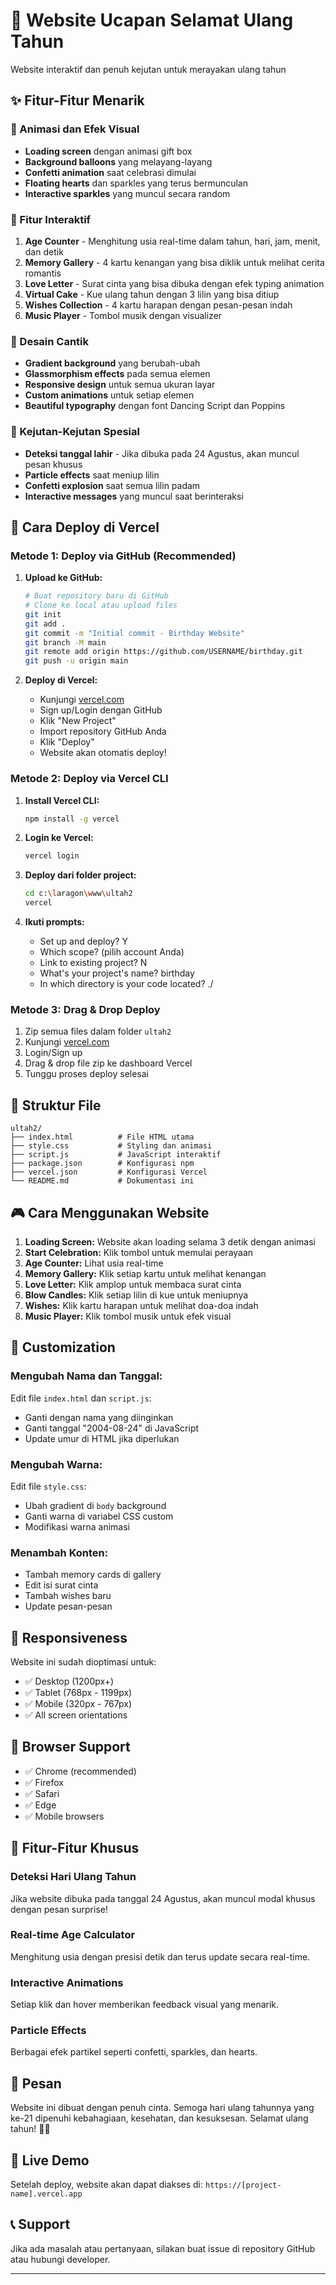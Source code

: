 # 🎉 Website Ucapan Selamat Ulang Tahun 

Website interaktif dan penuh kejutan untuk merayakan ulang tahun

## ✨ Fitur-Fitur Menarik

### 🎊 Animasi dan Efek Visual

- **Loading screen** dengan animasi gift box
- **Background balloons** yang melayang-layang
- **Confetti animation** saat celebrasi dimulai
- **Floating hearts** dan sparkles yang terus bermunculan
- **Interactive sparkles** yang muncul secara random

### 🎂 Fitur Interaktif

1. **Age Counter** - Menghitung usia real-time dalam tahun, hari, jam, menit, dan detik
2. **Memory Gallery** - 4 kartu kenangan yang bisa diklik untuk melihat cerita romantis
3. **Love Letter** - Surat cinta yang bisa dibuka dengan efek typing animation
4. **Virtual Cake** - Kue ulang tahun dengan 3 lilin yang bisa ditiup
5. **Wishes Collection** - 4 kartu harapan dengan pesan-pesan indah
6. **Music Player** - Tombol musik dengan visualizer

### 🎨 Desain Cantik

- **Gradient background** yang berubah-ubah
- **Glassmorphism effects** pada semua elemen
- **Responsive design** untuk semua ukuran layar
- **Custom animations** untuk setiap elemen
- **Beautiful typography** dengan font Dancing Script dan Poppins

### 🎁 Kejutan-Kejutan Spesial

- **Deteksi tanggal lahir** - Jika dibuka pada 24 Agustus, akan muncul pesan khusus
- **Particle effects** saat meniup lilin
- **Confetti explosion** saat semua lilin padam
- **Interactive messages** yang muncul saat berinteraksi

## 🚀 Cara Deploy di Vercel

### Metode 1: Deploy via GitHub (Recommended)

1. **Upload ke GitHub:**

   ```bash
   # Buat repository baru di GitHub
   # Clone ke local atau upload files
   git init
   git add .
   git commit -m "Initial commit - Birthday Website"
   git branch -M main
   git remote add origin https://github.com/USERNAME/birthday.git
   git push -u origin main
   ```

2. **Deploy di Vercel:**
   - Kunjungi [vercel.com](https://vercel.com)
   - Sign up/Login dengan GitHub
   - Klik "New Project"
   - Import repository GitHub Anda
   - Klik "Deploy"
   - Website akan otomatis deploy!

### Metode 2: Deploy via Vercel CLI

1. **Install Vercel CLI:**

   ```bash
   npm install -g vercel
   ```

2. **Login ke Vercel:**

   ```bash
   vercel login
   ```

3. **Deploy dari folder project:**

   ```bash
   cd c:\laragon\www\ultah2
   vercel
   ```

4. **Ikuti prompts:**
   - Set up and deploy? Y
   - Which scope? (pilih account Anda)
   - Link to existing project? N
   - What's your project's name? birthday
   - In which directory is your code located? ./

### Metode 3: Drag & Drop Deploy

1. Zip semua files dalam folder `ultah2`
2. Kunjungi [vercel.com](https://vercel.com)
3. Login/Sign up
4. Drag & drop file zip ke dashboard Vercel
5. Tunggu proses deploy selesai

## 📁 Struktur File

```
ultah2/
├── index.html          # File HTML utama
├── style.css           # Styling dan animasi
├── script.js           # JavaScript interaktif
├── package.json        # Konfigurasi npm
├── vercel.json         # Konfigurasi Vercel
└── README.md           # Dokumentasi ini
```

## 🎮 Cara Menggunakan Website

1. **Loading Screen:** Website akan loading selama 3 detik dengan animasi
2. **Start Celebration:** Klik tombol untuk memulai perayaan
3. **Age Counter:** Lihat usia real-time 
4. **Memory Gallery:** Klik setiap kartu untuk melihat kenangan
5. **Love Letter:** Klik amplop untuk membaca surat cinta
6. **Blow Candles:** Klik setiap lilin di kue untuk meniupnya
7. **Wishes:** Klik kartu harapan untuk melihat doa-doa indah
8. **Music Player:** Klik tombol musik untuk efek visual

## 🎨 Customization

### Mengubah Nama dan Tanggal:

Edit file `index.html` dan `script.js`:

- Ganti dengan nama yang diinginkan
- Ganti tanggal "2004-08-24" di JavaScript
- Update umur di HTML jika diperlukan

### Mengubah Warna:

Edit file `style.css`:

- Ubah gradient di `body` background
- Ganti warna di variabel CSS custom
- Modifikasi warna animasi

### Menambah Konten:

- Tambah memory cards di gallery
- Edit isi surat cinta
- Tambah wishes baru
- Update pesan-pesan

## 📱 Responsiveness

Website ini sudah dioptimasi untuk:

- ✅ Desktop (1200px+)
- ✅ Tablet (768px - 1199px)
- ✅ Mobile (320px - 767px)
- ✅ All screen orientations

## 🌟 Browser Support

- ✅ Chrome (recommended)
- ✅ Firefox
- ✅ Safari
- ✅ Edge
- ✅ Mobile browsers

## 🎊 Fitur-Fitur Khusus

### Deteksi Hari Ulang Tahun

Jika website dibuka pada tanggal 24 Agustus, akan muncul modal khusus dengan pesan surprise!

### Real-time Age Calculator

Menghitung usia dengan presisi detik dan terus update secara real-time.

### Interactive Animations

Setiap klik dan hover memberikan feedback visual yang menarik.

### Particle Effects

Berbagai efek partikel seperti confetti, sparkles, dan hearts.

## 💝 Pesan  

Website ini dibuat dengan penuh cinta. Semoga hari ulang tahunnya yang ke-21 dipenuhi kebahagiaan, kesehatan, dan kesuksesan. Selamat ulang tahun! 🎉👑

## 🚀 Live Demo

Setelah deploy, website akan dapat diakses di:
`https://[project-name].vercel.app`

## 📞 Support

Jika ada masalah atau pertanyaan, silakan buat issue di repository GitHub atau hubungi developer.

---